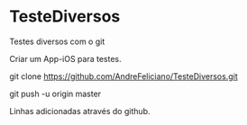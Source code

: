 # TesteDiversos
Testes diversos com o git

Criar um App-iOS para testes.



git clone https://github.com/AndreFeliciano/TesteDiversos.git

git push -u origin master


Linhas adicionadas através do github.

